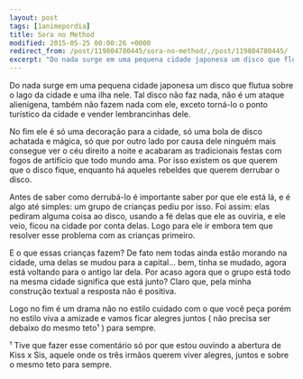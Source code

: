 ```yaml
---
layout: post
tags: [1animepordia]
title: Sora no Method
modified: 2015-05-25 00:00:26 +0000
redirect_from: /post/119804780445/sora-no-method/,/post/119804780445/
excerpt: "Do nada surge em uma pequena cidade japonesa um disco que flutua sobre o lago da cidade e uma ilha nele. Tal disco não faz nada, não é um ataque alienígena, também não fazem nada com ele, exceto torná-lo o ponto turístico da cidade e vender lembrancinhas dele."
---
```


Do nada surge em uma pequena cidade japonesa um disco que flutua sobre o
lago da cidade e uma ilha nele. Tal disco não faz nada, não é um ataque
alienígena, também não fazem nada com ele, exceto torná-lo o ponto
turístico da cidade e vender lembrancinhas dele.

No fim ele é só uma decoração para a cidade, só uma bola de disco
achatada e mágica, só que por outro lado por causa dele ninguém mais
consegue ver o céu direito a noite e acabaram as tradicionais festas com
fogos de artifício que todo mundo ama. Por isso existem os que querem
que o disco fique, enquanto há aqueles rebeldes que querem derrubar o
disco.

Antes de saber como derrubá-lo é importante saber por que ele está lá, e
é algo até simples: um grupo de crianças pediu por isso. Foi assim: elas
pediram alguma coisa ao disco, usando a fé delas que ele as ouviria, e
ele veio, ficou na cidade por conta delas. Logo para ele ir embora tem
que resolver esse problema com as crianças primeiro.

E o que essas crianças fazem? De fato nem todas ainda estão morando na
cidade, uma delas se mudou para a capital… bem, tinha se mudado, agora
está voltando para o antigo lar dela. Por acaso agora que o grupo está
todo na mesma cidade significa que está junto? Claro que, pela minha
construção textual a resposta não é positiva.

Logo no fim é um drama não no estilo cuidado com o que você peça porém
no estilo viva a amizade e vamos ficar alegres juntos ( não precisa ser
debaixo do mesmo teto¹ ) para sempre.

<!-- more -->

¹ Tive que fazer esse comentário só por que estou ouvindo a abertura de
Kiss x Sis, aquele onde os três irmãos querem viver alegres, juntos e
sobre o mesmo teto para sempre.


